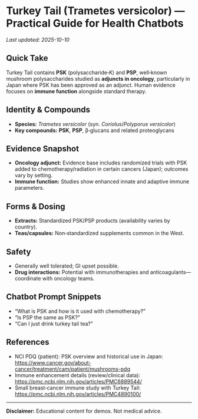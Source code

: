 # Turkey Tail (Trametes versicolor) — Practical Guide for Health Chatbots
_Last updated: 2025-10-10_

## Quick Take
Turkey Tail contains **PSK** (polysaccharide‑K) and **PSP**, well‑known mushroom polysaccharides studied as **adjuncts in oncology**, particularly in Japan where PSK has been approved as an adjunct. Human evidence focuses on **immune function** alongside standard therapy.

## Identity & Compounds
- **Species:** *Trametes versicolor* (syn. *Coriolus*/*Polyporus versicolor*)  
- **Key compounds:** **PSK**, **PSP**, β‑glucans and related proteoglycans

## Evidence Snapshot
- **Oncology adjunct:** Evidence base includes randomized trials with PSK added to chemotherapy/radiation in certain cancers (Japan); outcomes vary by setting.  
- **Immune function:** Studies show enhanced innate and adaptive immune parameters.

## Forms & Dosing
- **Extracts:** Standardized PSK/PSP products (availability varies by country).  
- **Teas/capsules:** Non‑standardized supplements common in the West.

## Safety
- Generally well tolerated; GI upset possible.  
- **Drug interactions:** Potential with immunotherapies and anticoagulants—coordinate with oncology teams.

## Chatbot Prompt Snippets
- “What is PSK and how is it used with chemotherapy?”  
- “Is PSP the same as PSK?”  
- “Can I just drink turkey tail tea?”

## References
- NCI PDQ (patient): PSK overview and historical use in Japan: https://www.cancer.gov/about-cancer/treatment/cam/patient/mushrooms-pdq  
- Immune enhancement details (review/clinical data): https://pmc.ncbi.nlm.nih.gov/articles/PMC6889544/  
- Small breast‑cancer immune study with Turkey Tail: https://pmc.ncbi.nlm.nih.gov/articles/PMC4890100/

---
**Disclaimer:** Educational content for demos. Not medical advice.
